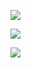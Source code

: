 

<!--
**Amlike-Tz/Amlike-Tz** is a ✨ _special_ ✨ repository because its `README.md` (this file) appears on your GitHub profile.

Here are some ideas to get you started:

- 🔭 I’m currently working on ...
- 🌱 I’m currently learning ...
- 👯 I’m looking to collaborate on ...
- 🤔 I’m looking for help with ...
- 💬 Ask me about ...
- 📫 How to reach me: ...
- 😄 Pronouns: ...
- ⚡ Fun fact: ...
-->

![](https://img.shields.io/badge/-HTML-e34f26?logo=html5&logoColor=fff)

![](https://github-readme-stats.vercel.app/api?username=Amlike-Tz&count_private=true&show_icons=true&theme=radical)

![](https://github-readme-stats.vercel.app/api/top-langs/?username=Amlike-Tz&show_icons=true&theme=radical)

